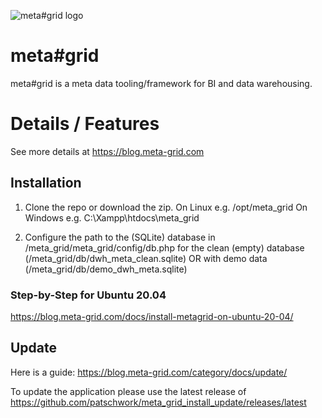 ![meta#grid logo](https://blog.meta-grid.com/wp-content/uploads/2022/06/base_logo_transparent_background.png)

# meta#grid
meta#grid is a meta data tooling/framework for BI and data warehousing.

# Details / Features
See more details at https://blog.meta-grid.com

## Installation
1. Clone the repo or download the zip. 
On Linux e.g. /opt/meta_grid
On Windows e.g. C:\Xampp\htdocs\meta_grid

2. Configure the path to the (SQLite) database in /meta_grid/meta_grid/config/db.php
for the clean (empty) database (/meta_grid/db/dwh_meta_clean.sqlite)
    OR
with demo data (/meta_grid/db/demo_dwh_meta.sqlite)

### Step-by-Step for Ubuntu 20.04
https://blog.meta-grid.com/docs/install-metagrid-on-ubuntu-20-04/

## Update

Here is a guide: https://blog.meta-grid.com/category/docs/update/

To update the application please use the latest release of https://github.com/patschwork/meta_grid_install_update/releases/latest
